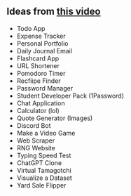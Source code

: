 ## Ideas from [this video](https://www.youtube.com/watch?v=FCNg8KyMmGI)
- Todo App
- Expense Tracker
- Personal Portfolio
- Daily Journal Email
- Flashcard App
- URL Shortener
- Pomodoro Timer
- Recfiipe Finder
- Password Manager
- Student Developer Pack (1Password) 
- Chat Application
- Calculator (lol)
- Quote Generator (Images)
- Discord Bot
- Make a Video Game
- Web Scraper
- RNG Website
- Typing Speed Test
- ChatGPT Clone
- Virtual Tamagotchi
- Visualize a Dataset
- Yard Sale Flipper